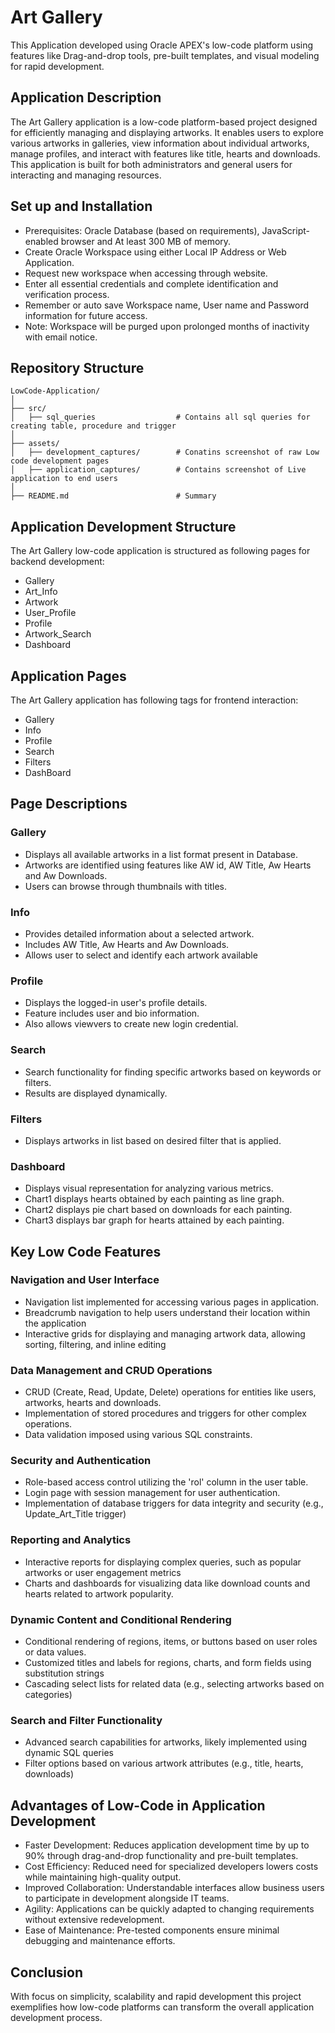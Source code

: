 # Art Gallery
This Application developed using Oracle APEX's low-code platform using features like Drag-and-drop tools, pre-built templates, and visual modeling for rapid development. 
<!-- Your hidden command or note here -->

## Application Description
The Art Gallery application is a low-code platform-based project designed for efficiently managing and displaying artworks. It enables users to explore various artworks in galleries, view information about individual artworks, manage profiles, and interact with features like title, hearts and downloads. This application is built for both administrators and general users for interacting and managing resources.


## Set up and Installation
- Prerequisites: Oracle Database (based on requirements), JavaScript-enabled browser and At least 300 MB of memory.
- Create Oracle Workspace using either Local IP Address or Web Application.
- Request new workspace when accessing through website.
- Enter all essential credentials and complete identification and verification process.
- Remember or auto save Workspace name, User name and Password information for future access.
- Note: Workspace will be purged upon prolonged months of inactivity with email notice.

  
## Repository Structure
<!-- development_captures
│   ├── AppBuilder.png
│   ├── Art_Info.png
│   ├── Artwork.png
│   ├── Artwork_Search.png
│   ├── Breadcrumb_Entries.png
│   ├── Dashboard.png
│   ├── Navigation.png
-->
<!-- application_captures
│   ├──Art_Info_Insertion.png
│   ├──Art_Info_Overview.png
│   ├──Artwork_Filter_Overview.png
│   ├──Artwork_Search_KeywordSearch.png
│   ├──Artwork_Search_OrderBy_Hearts.png
│   ├──Artwork_Search_OrderBy_Title.png
│   ├──Dashborad_Overview1.png
│   ├──Dashborad_Overview2.png
│   ├──Homepage_Overview.png
│   ├──User_Profile_Overview.png
-->
```
LowCode-Application/
│
├── src/
│   ├── sql_queries                  # Contains all sql queries for creating table, procedure and trigger
│
├── assets/
│   ├── development_captures/        # Conatins screenshot of raw Low code development pages
│   ├── application_captures/        # Contains screenshot of Live application to end users
│
├── README.md                        # Summary
```

  
## Application Development Structure
The Art Gallery low-code application is structured as following pages for backend development:
- Gallery
- Art_Info
- Artwork
- User_Profile
- Profile
- Artwork_Search
- Dashboard


## Application Pages
The Art Gallery application has following tags for frontend interaction:
- Gallery
- Info
- Profile
- Search
- Filters
- DashBoard


## Page Descriptions
### Gallery
   - Displays all available artworks in a list format present in Database.
   - Artworks are identified using features like AW id, AW Title, Aw Hearts and Aw Downloads.
   - Users can browse through thumbnails with titles.

### Info
   - Provides detailed information about a selected artwork.
   - Includes AW Title, Aw Hearts and Aw Downloads.
   - Allows user to select and identify each artwork available

### Profile
   - Displays the logged-in user's profile details.
   - Feature includes user and bio information.
   - Also allows viewvers to create new login credential.

### Search
   - Search functionality for finding specific artworks based on keywords or filters.
   - Results are displayed dynamically.

### Filters
   - Displays artworks in list based on desired filter that is applied.
     
### Dashboard
  - Displays visual representation for analyzing various metrics.
  - Chart1 displays hearts obtained by each painting as line graph.
  - Chart2 displays pie chart based on downloads for each painting.
  - Chart3 displays bar graph for hearts attained by each painting.


## Key Low Code Features 
### Navigation and User Interface
- Navigation list implemented for accessing various pages in application.
- Breadcrumb navigation to help users understand their location within the application
- Interactive grids for displaying and managing artwork data, allowing sorting, filtering, and inline editing

### Data Management and CRUD Operations
- CRUD (Create, Read, Update, Delete) operations for entities like users, artworks, hearts and downloads.
- Implementation of stored procedures and triggers for other complex operations.
- Data validation imposed using various SQL constraints.

### Security and Authentication
- Role-based access control utilizing the 'rol' column in the user table.
- Login page with session management for user authentication.
- Implementation of database triggers for data integrity and security (e.g., Update_Art_Title trigger)

### Reporting and Analytics
- Interactive reports for displaying complex queries, such as popular artworks or user engagement metrics
- Charts and dashboards for visualizing data like download counts and hearts related to artwork popularity.

### Dynamic Content and Conditional Rendering
- Conditional rendering of regions, items, or buttons based on user roles or data values.
- Customized titles and labels for regions, charts, and form fields using substitution strings
- Cascading select lists for related data (e.g., selecting artworks based on categories)

### Search and Filter Functionality
- Advanced search capabilities for artworks, likely implemented using dynamic SQL queries
- Filter options based on various artwork attributes (e.g., title, hearts, downloads)


## Advantages of Low-Code in Application Development
- Faster Development: Reduces application development time by up to 90% through drag-and-drop functionality and pre-built templates.
- Cost Efficiency: Reduced need for specialized developers lowers costs while maintaining high-quality output.
- Improved Collaboration: Understandable interfaces allow business users to participate in development alongside IT teams.
- Agility: Applications can be quickly adapted to changing requirements without extensive redevelopment.
- Ease of Maintenance: Pre-tested components ensure minimal debugging and maintenance efforts.

## Conclusion
With focus on simplicity, scalability and rapid development this project exemplifies how low-code platforms can transform the overall application development process. 

